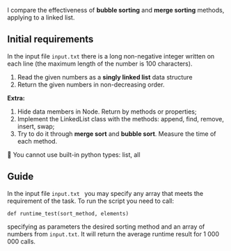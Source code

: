 I compare the effectiveness of **bubble sorting** and **merge sorting** methods, applying to a linked list.


## Initial requirements

In the input file `input.txt` there is a long non-negative integer written on each line
(the maximum length of the number is 100 characters).

1. Read the given numbers as a **singly linked list** data structure
2. Return the given numbers in non-decreasing order.

**Extra:**
1. Hide data members in Node. Return by methods or properties;
2. Implement the LinkedList class with the methods: append, find, remove, insert, swap;
3. Try to do it through **merge sort** and **bubble sort**. Measure the time of each method.

:no_entry_sign: You cannot use built-in python types: list, all

## Guide
In the input file `input.txt ` you may specify any array that meets the requirement of the task. 
To run the script you need to call:
```
def runtime_test(sort_method, elements)
```

specifying as parameters the desired sorting method and an array of numbers from `input.txt`.
It will return the average runtime result for 1 000 000 calls.
